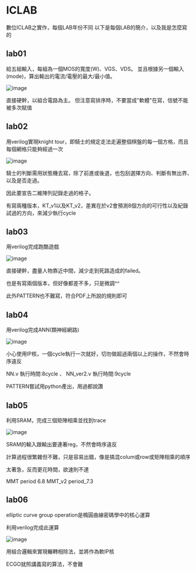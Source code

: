 # ICLAB
數位ICLAB之實作，每個LAB年份不同
以下是每個LAB的簡介，以及我是怎麼寫的

## lab01
給五組輸入，每組為一個MOS的寬度(W)、VGS、VDS。
並且根據另一個輸入(mode)，算出輸出的電流/電壓的最大/最小值。

![image](https://github.com/108350035/ICLAB/blob/main/lab1/lab1.PNG)

直接硬幹，以組合電路為主。
但注意寫排序時，不要當成"軟體"在寫，信號不能被多次賦值

## lab02
用verilog實現knight tour，即騎士的規定走法走遍整個棋盤的每一個方格，而且每個網格只能夠經過一次 

![image](https://github.com/108350035/ICLAB/blob/main/lab2/lab2.PNG)

騎士的判斷需用狀態機去寫，除了前進或後退，也包刮選擇方向、判斷有無出界、以及是否走過。 

因此要宣告二維陣列記錄走過的格子。

有寫兩種版本，KT_v1以及KT_v2，差異在於v2會預測8個方向的可行性以及紀錄試過的方向，來減少執行cycle

## lab03
用verilog完成跑酷遊戲

![image](https://github.com/108350035/ICLAB/blob/main/lab3/lab3.PNG)

直接硬幹，盡量人物靠近中間，減少走到死路造成的failed。

也是有寫兩個版本，但好像都差不多，只是微調^^

此外PATTERN也不難寫，符合PDF上所說的規則即可

## lab04
用verilog完成ANN(類神經網路)

![image](https://github.com/108350035/ICLAB/blob/main/lab4/lab4.PNG)

小心使用IP核，一個cycle執行一次就好，切勿做超過兩個以上的操作，不然會時序違反

NN.v 執行時間:8cycle 、 NN_ver2.v 執行時間:9cycle

PATTERN嘗試用python產出，用過都說讚

## lab05
利用SRAM，完成三個矩陣相乘並找到trace

![image](https://github.com/108350035/ICLAB/blob/main/lab5/lab5.PNG)

SRAM的輸入跟輸出要連著reg，不然會時序違反

計算過程很繁雜但不難，只是容易出錯，像是搞混colum或row或矩陣相乘的順序

太著急，反而更花時間，欲速則不達

MMT period 6.8   MMT_v2 period_7.3

## lab06
elliptic curve group operation是橢圓曲線密碼學中的核心運算

利用verilog完成此運算

![image](https://github.com/108350035/ICLAB/blob/main/lab6/lab6.PNG)

用組合邏輯來實現輾轉相除法，並將作為軟IP核

ECGO就照講義寫的算法，不會難



